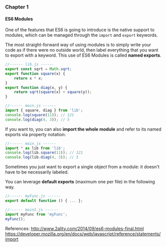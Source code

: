 ### Chapter 1
####   ES6 Modules

One of the features that ES6 is going to introduce is the native support to modules, which can be managed through the `import` and `export` keywords.

The most straight-forward way of using modules is to simply write your code as if there were no outside world, then label everything that you want to export with a keyword.
This use of ES6 Modules is called **named exports**.

```javascript
//------ lib.js ------
export const sqrt = Math.sqrt;
export function square(x) {
    return x * x;
}
export function diag(x, y) {
    return sqrt(square(x) + square(y));
}

//------ main.js ------
import { square, diag } from 'lib';
console.log(square(11)); // 121
console.log(diag(4, 3)); // 5
```
If you want to, you can also **import the whole module** and refer to its named exports via property notation:

```javascript
//------ main.js ------
import * as lib from 'lib';
console.log(lib.square(11)); // 121
console.log(lib.diag(4, 3)); // 5
```


Sometimes you just want to export a single object from a module: it doesn't have to be necessarily labeled.

You can leverage **default exports** (maximum one per file) in the following way.

```javascript
//------ myFunc.js ------
export default function () { ... };

//------ main1.js ------
import myFunc from 'myFunc';
myFunc();
```

References:
http://www.2ality.com/2014/09/es6-modules-final.html
https://developer.mozilla.org/en/docs/web/javascript/reference/statements/import
